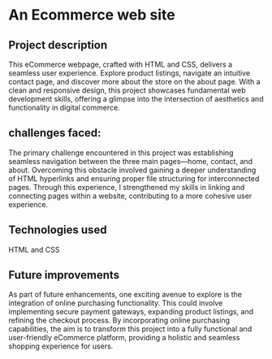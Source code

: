# An Ecommerce web site

## Project description

This eCommerce webpage, crafted with HTML and CSS, delivers a seamless user experience. Explore product listings, navigate an intuitive contact page, and discover more about the store on the about page. With a clean and responsive design, this project showcases fundamental web development skills, offering a glimpse into the intersection of aesthetics and functionality in digital commerce.

## challenges faced:

The primary challenge encountered in this project was establishing seamless navigation between the three main pages—home, contact, and about. Overcoming this obstacle involved gaining a deeper understanding of HTML hyperlinks and ensuring proper file structuring for interconnected pages. Through this experience, I strengthened my skills in linking and connecting pages within a website, contributing to a more cohesive user experience.

## Technologies used

HTML and CSS

## Future improvements

As part of future enhancements, one exciting avenue to explore is the integration of online purchasing functionality. This could involve implementing secure payment gateways, expanding product listings, and refining the checkout process. By incorporating online purchasing capabilities, the aim is to transform this project into a fully functional and user-friendly eCommerce platform, providing a holistic and seamless shopping experience for users.
